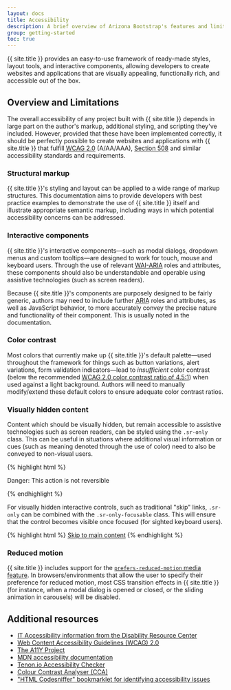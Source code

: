 ```yaml
---
layout: docs
title: Accessibility
description: A brief overview of Arizona Bootstrap's features and limitations for the creation of accessible content.
group: getting-started
toc: true
---
```


{{ site.title }} provides an easy-to-use framework of ready-made styles, layout tools, and interactive components, allowing developers to create websites and applications that are visually appealing, functionally rich, and accessible out of the box.

## Overview and Limitations

The overall accessibility of any project built with {{ site.title }} depends in large part on the author's markup, additional styling, and scripting they've included. However, provided that these have been implemented correctly, it should be perfectly possible to create websites and applications with {{ site.title }} that fulfill [<abbr title="Web Content Accessibility Guidelines">WCAG</abbr> 2.0](https://www.w3.org/TR/WCAG20/) (A/AA/AAA), [Section 508](https://www.section508.gov/) and similar accessibility standards and requirements.

### Structural markup

{{ site.title }}'s styling and layout can be applied to a wide range of markup structures. This documentation aims to provide developers with best practice examples to demonstrate the use of {{ site.title }} itself and illustrate appropriate semantic markup, including ways in which potential accessibility concerns can be addressed.

### Interactive components

{{ site.title }}'s interactive components—such as modal dialogs, dropdown menus and custom tooltips—are designed to work for touch, mouse and keyboard users. Through the use of relevant [<abbr title="Web Accessibility Initiative">WAI</abbr>-<abbr title="Accessible Rich Internet Applications">ARIA</abbr>](https://www.w3.org/WAI/standards-guidelines/aria/) roles and attributes, these components should also be understandable and operable using assistive technologies (such as screen readers).

Because {{ site.title }}'s components are purposely designed to be fairly generic, authors may need to include further <abbr title="Accessible Rich Internet Applications">ARIA</abbr> roles and attributes, as well as JavaScript behavior, to more accurately convey the precise nature and functionality of their component. This is usually noted in the documentation.

### Color contrast

Most colors that currently make up {{ site.title }}'s default palette—used throughout the framework for things such as button variations, alert variations, form validation indicators—lead to *insufficient* color contrast (below the recommended [WCAG 2.0 color contrast ratio of 4.5:1](https://www.w3.org/TR/UNDERSTANDING-WCAG20/visual-audio-contrast-contrast.html)) when used against a light background. Authors will need to manually modify/extend these default colors to ensure adequate color contrast ratios.

### Visually hidden content

Content which should be visually hidden, but remain accessible to assistive technologies such as screen readers, can be styled using the `.sr-only` class. This can be useful in situations where additional visual information or cues (such as meaning denoted through the use of color) need to also be conveyed to non-visual users.

{% highlight html %}
<p class="text-danger">
  <span class="sr-only">Danger: </span>
  This action is not reversible
</p>
{% endhighlight %}

For visually hidden interactive controls, such as traditional "skip" links, `.sr-only` can be combined with the `.sr-only-focusable` class. This will ensure that the control becomes visible once focused (for sighted keyboard users).

{% highlight html %}
<a class="sr-only sr-only-focusable" href="#content">Skip to main content</a>
{% endhighlight %}

### Reduced motion

{{ site.title }} includes support for the [`prefers-reduced-motion` media feature](https://drafts.csswg.org/mediaqueries-5/#prefers-reduced-motion). In browsers/environments that allow the user to specify their preference for reduced motion, most CSS transition effects in {{ site.title }} (for instance, when a modal dialog is opened or closed, or the sliding animation in carousels) will be disabled.

## Additional resources

- [IT Accessibility information from the Disability Resource Center](https://itaccessibility.arizona.edu/)
- [Web Content Accessibility Guidelines (WCAG) 2.0](https://www.w3.org/TR/WCAG20/)
- [The A11Y Project](https://a11yproject.com/)
- [MDN accessibility documentation](https://developer.mozilla.org/en-US/docs/Web/Accessibility)
- [Tenon.io Accessibility Checker](https://tenon.io/)
- [Colour Contrast Analyser (CCA)](https://developer.paciellogroup.com/resources/contrastanalyser/)
- ["HTML Codesniffer" bookmarklet for identifying accessibility issues](https://github.com/squizlabs/HTML_CodeSniffer)
